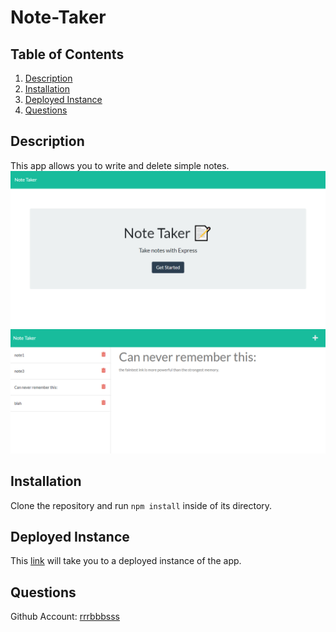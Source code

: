 # Note-Taker

## Table of Contents

1. [Description](#Description)
1. [Installation](#Installation)
1. [Deployed Instance](#Deployed)
1. [Questions](#Questions)
      
## Description

This app allows you to write and delete simple notes.
![the start page of the application](./misc/screenshot1.png)
![the notes page of the application](./misc/screenshot2.png)

## Installation

Clone the repository and run `npm install` inside of its directory.

## Deployed Instance
This [link](https://guarded-ocean-76488.herokuapp.com/) will take you to a deployed instance of the app.

## Questions

Github Account: [rrrbbbsss](https://github.com/rrrbbbsss)
